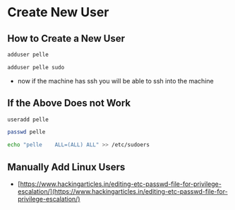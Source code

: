 # Create New User

## How to Create a New User

```bash
adduser pelle
```

```bash
adduser pelle sudo
```

* now if the machine has ssh you will be able to ssh into the machine

## If  the Above Does not Work

```bash
useradd pelle
```

```bash
passwd pelle
```

```bash
echo "pelle    ALL=(ALL) ALL" >> /etc/sudoers
```

## Manually Add Linux Users

* [https://www.hackingarticles.in/editing-etc-passwd-file-for-privilege-escalation/](https://www.hackingarticles.in/editing-etc-passwd-file-for-privilege-escalation/)

